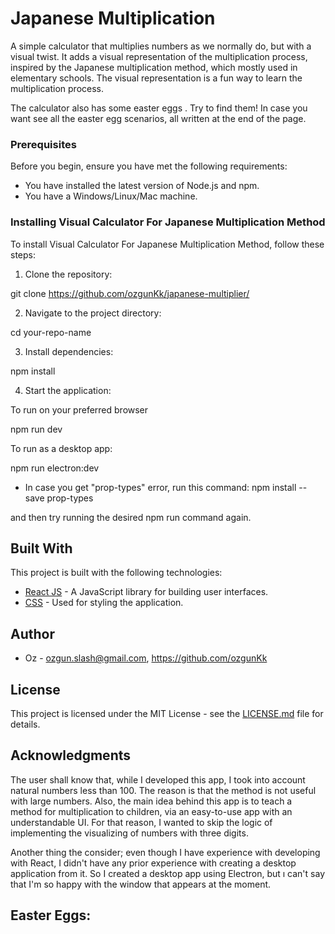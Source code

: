 # Japanese Multiplication
 A simple calculator that multiplies numbers as we normally do, 
but with a visual twist. It adds a visual representation of the multiplication
process, inspired by the Japanese multiplication method, which mostly used in
elementary schools. The visual representation is a fun way to learn the
multiplication process.

 The calculator also has some easter eggs . Try to find them! In case you want see all the easter egg scenarios, all written at the end of the page.

### Prerequisites

Before you begin, ensure you have met the following requirements:

- You have installed the latest version of Node.js and npm.
- You have a Windows/Linux/Mac machine.

### Installing Visual Calculator For Japanese Multiplication Method

To install Visual Calculator For Japanese Multiplication Method, follow these steps:

1. Clone the repository:

git clone https://github.com/ozgunKk/japanese-multiplier/

2. Navigate to the project directory:

cd your-repo-name

3. Install dependencies:

npm install

4. Start the application:

To run on your preferred browser

npm run dev

To run as a desktop app:

npm run electron:dev

* In case you get "prop-types" error, run this command:</span>
npm install --save prop-types

and then try running the desired npm run command again.


## Built With

This project is built with the following technologies:

- [React JS](https://reactjs.org/) - A JavaScript library for building user interfaces.
- [CSS](https://developer.mozilla.org/en-US/docs/Web/CSS) - Used for styling the application.

## Author

* Oz - ozgun.slash@gmail.com, https://github.com/ozgunKk

## License

This project is licensed under the MIT License - see the [LICENSE.md](LICENSE.md) file for details.

## Acknowledgments

 The user shall know that, while I developed this app, I took into account natural numbers less than 100. The reason is that the method is not useful with large numbers. Also, the main idea behind this app is to teach a method for multiplication to children, via an easy-to-use app with an understandable UI. For that reason, I wanted to skip the logic of implementing the visualizing of numbers with three digits.

 Another thing the consider; even though I have experience with developing with React, I didn't have any prior experience with creating a desktop application from it. So I created a desktop app using Electron, but ı can't say that I'm so happy with the window that appears at the moment.

## Easter Eggs:
